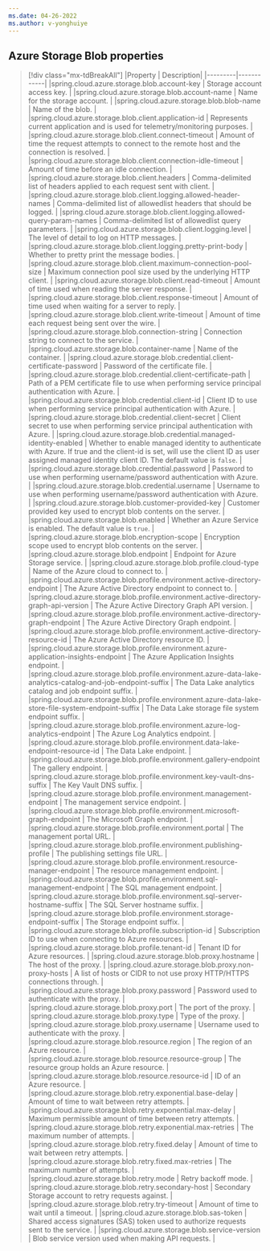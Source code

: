 ```yaml
---
ms.date: 04-26-2022
ms.author: v-yonghuiye
---
```


## Azure Storage Blob properties

> [!div class="mx-tdBreakAll"]
> |Property | Description|
> |---------|------------|
> |spring.cloud.azure.storage.blob.account-key | Storage account access key. |
> |spring.cloud.azure.storage.blob.account-name | Name for the storage account. |
> |spring.cloud.azure.storage.blob.blob-name | Name of the blob. |
> |spring.cloud.azure.storage.blob.client.application-id | Represents current application and is used for telemetry/monitoring purposes. |
> |spring.cloud.azure.storage.blob.client.connect-timeout | Amount of time the request attempts to connect to the remote host and the connection is resolved. |
> |spring.cloud.azure.storage.blob.client.connection-idle-timeout | Amount of time before an idle connection. |
> |spring.cloud.azure.storage.blob.client.headers | Comma-delimited list of headers applied to each request sent with client. |
> |spring.cloud.azure.storage.blob.client.logging.allowed-header-names | Comma-delimited list of allowedlist headers that should be logged. |
> |spring.cloud.azure.storage.blob.client.logging.allowed-query-param-names | Comma-delimited list of allowedlist query parameters. |
> |spring.cloud.azure.storage.blob.client.logging.level | The level of detail to log on HTTP messages. |
> |spring.cloud.azure.storage.blob.client.logging.pretty-print-body | Whether to pretty print the message bodies. |
> |spring.cloud.azure.storage.blob.client.maximum-connection-pool-size | Maximum connection pool size used by the underlying HTTP client. |
> |spring.cloud.azure.storage.blob.client.read-timeout | Amount of time used when reading the server response. |
> |spring.cloud.azure.storage.blob.client.response-timeout | Amount of time used when waiting for a server to reply. |
> |spring.cloud.azure.storage.blob.client.write-timeout | Amount of time each request being sent over the wire. |
> |spring.cloud.azure.storage.blob.connection-string | Connection string to connect to the service. |
> |spring.cloud.azure.storage.blob.container-name | Name of the container. |
> |spring.cloud.azure.storage.blob.credential.client-certificate-password | Password of the certificate file. |
> |spring.cloud.azure.storage.blob.credential.client-certificate-path | Path of a PEM certificate file to use when performing service principal authentication with Azure. |
> |spring.cloud.azure.storage.blob.credential.client-id | Client ID to use when performing service principal authentication with Azure. |
> |spring.cloud.azure.storage.blob.credential.client-secret | Client secret to use when performing service principal authentication with Azure. |
> |spring.cloud.azure.storage.blob.credential.managed-identity-enabled | Whether to enable managed identity to authenticate with Azure. If true and the client-id is set, will use the client ID as user assigned managed identity client ID. The default value is `false`. |
> |spring.cloud.azure.storage.blob.credential.password | Password to use when performing username/password authentication with Azure. |
> |spring.cloud.azure.storage.blob.credential.username | Username to use when performing username/password authentication with Azure. |
> |spring.cloud.azure.storage.blob.customer-provided-key | Customer provided key used to encrypt blob contents on the server. |
> |spring.cloud.azure.storage.blob.enabled | Whether an Azure Service is enabled. The default value is `true`. |
> |spring.cloud.azure.storage.blob.encryption-scope | Encryption scope used to encrypt blob contents on the server. |
> |spring.cloud.azure.storage.blob.endpoint | Endpoint for Azure Storage service. |
> |spring.cloud.azure.storage.blob.profile.cloud-type | Name of the Azure cloud to connect to. |
> |spring.cloud.azure.storage.blob.profile.environment.active-directory-endpoint | The Azure Active Directory endpoint to connect to. |
> |spring.cloud.azure.storage.blob.profile.environment.active-directory-graph-api-version | The Azure Active Directory Graph API version. |
> |spring.cloud.azure.storage.blob.profile.environment.active-directory-graph-endpoint | The Azure Active Directory Graph endpoint. |
> |spring.cloud.azure.storage.blob.profile.environment.active-directory-resource-id | The Azure Active Directory resource ID. |
> |spring.cloud.azure.storage.blob.profile.environment.azure-application-insights-endpoint | The Azure Application Insights endpoint. |
> |spring.cloud.azure.storage.blob.profile.environment.azure-data-lake-analytics-catalog-and-job-endpoint-suffix | The Data Lake analytics catalog and job endpoint suffix. |
> |spring.cloud.azure.storage.blob.profile.environment.azure-data-lake-store-file-system-endpoint-suffix | The Data Lake storage file system endpoint suffix. |
> |spring.cloud.azure.storage.blob.profile.environment.azure-log-analytics-endpoint | The Azure Log Analytics endpoint. |
> |spring.cloud.azure.storage.blob.profile.environment.data-lake-endpoint-resource-id | The Data Lake endpoint. |
> |spring.cloud.azure.storage.blob.profile.environment.gallery-endpoint | The gallery endpoint. |
> |spring.cloud.azure.storage.blob.profile.environment.key-vault-dns-suffix | The Key Vault DNS suffix. |
> |spring.cloud.azure.storage.blob.profile.environment.management-endpoint | The management service endpoint. |
> |spring.cloud.azure.storage.blob.profile.environment.microsoft-graph-endpoint | The Microsoft Graph endpoint. |
> |spring.cloud.azure.storage.blob.profile.environment.portal | The management portal URL. |
> |spring.cloud.azure.storage.blob.profile.environment.publishing-profile | The publishing settings file URL. |
> |spring.cloud.azure.storage.blob.profile.environment.resource-manager-endpoint | The resource management endpoint. |
> |spring.cloud.azure.storage.blob.profile.environment.sql-management-endpoint | The SQL management endpoint. |
> |spring.cloud.azure.storage.blob.profile.environment.sql-server-hostname-suffix | The SQL Server hostname suffix. |
> |spring.cloud.azure.storage.blob.profile.environment.storage-endpoint-suffix | The Storage endpoint suffix. |
> |spring.cloud.azure.storage.blob.profile.subscription-id | Subscription ID to use when connecting to Azure resources. |
> |spring.cloud.azure.storage.blob.profile.tenant-id | Tenant ID for Azure resources. |
> |spring.cloud.azure.storage.blob.proxy.hostname | The host of the proxy. |
> |spring.cloud.azure.storage.blob.proxy.non-proxy-hosts | A list of hosts or CIDR to not use proxy HTTP/HTTPS connections through. |
> |spring.cloud.azure.storage.blob.proxy.password | Password used to authenticate with the proxy. |
> |spring.cloud.azure.storage.blob.proxy.port | The port of the proxy. |
> |spring.cloud.azure.storage.blob.proxy.type | Type of the proxy. |
> |spring.cloud.azure.storage.blob.proxy.username | Username used to authenticate with the proxy. |
> |spring.cloud.azure.storage.blob.resource.region | The region of an Azure resource. |
> |spring.cloud.azure.storage.blob.resource.resource-group | The resource group holds an Azure resource. |
> |spring.cloud.azure.storage.blob.resource.resource-id | ID of an Azure resource. |
> |spring.cloud.azure.storage.blob.retry.exponential.base-delay | Amount of time to wait between retry attempts. |
> |spring.cloud.azure.storage.blob.retry.exponential.max-delay | Maximum permissible amount of time between retry attempts. |
> |spring.cloud.azure.storage.blob.retry.exponential.max-retries | The maximum number of attempts. |
> |spring.cloud.azure.storage.blob.retry.fixed.delay | Amount of time to wait between retry attempts. |
> |spring.cloud.azure.storage.blob.retry.fixed.max-retries | The maximum number of attempts. |
> |spring.cloud.azure.storage.blob.retry.mode | Retry backoff mode. |
> |spring.cloud.azure.storage.blob.retry.secondary-host | Secondary Storage account to retry requests against. |
> |spring.cloud.azure.storage.blob.retry.try-timeout | Amount of time to wait until a timeout. |
> |spring.cloud.azure.storage.blob.sas-token | Shared access signatures (SAS) token used to authorize requests sent to the service. |
> |spring.cloud.azure.storage.blob.service-version | Blob service version used when making API requests. |
